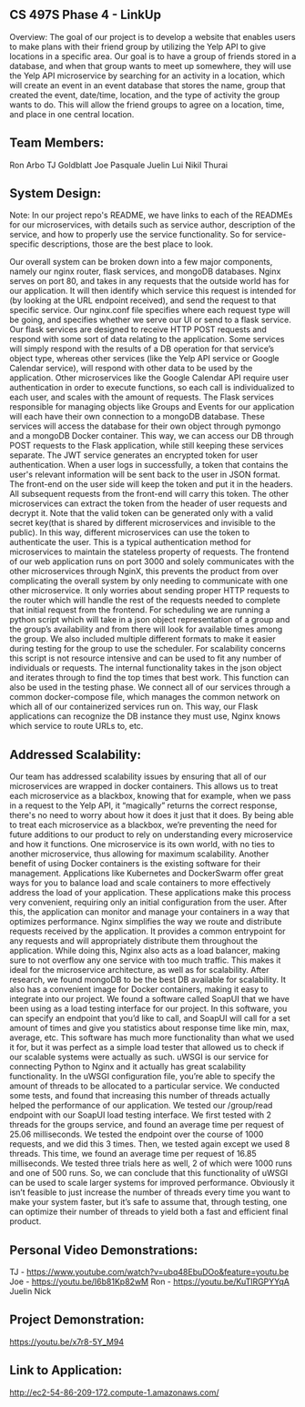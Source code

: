 ## CS 497S Phase 4 - LinkUp
Overview: 
The goal of our project is to develop a website that enables users to make plans with their friend group by utilizing the Yelp API to give locations in a specific area. Our goal is to have a group of friends stored in a database, and when that group wants to meet up somewhere, they will use the Yelp API microservice by searching for an activity in a location, which will create an event in an event database that stores the name, group that created the event, date/time, location, and the type of activity the group wants to do. This will allow the friend groups to agree on a location, time, and place in one central location.

## Team Members:
Ron Arbo
TJ Goldblatt
Joe Pasquale
Juelin Lui
Nikil Thurai

## System Design:
Note: In our project repo's README, we have links to each of the READMEs for our microservices, with details such as service author, description of the service, and how to properly use the service functionality. So for service-specific descriptions, those are the best place to look.

Our overall system can be broken down into a few major components, namely our nginx router, flask services, and mongoDB databases.
Nginx serves on port 80, and takes in any requests that the outside world has for our application. It will then identify which service this request is intended for (by looking at the URL endpoint received), and send the request to that specific service. Our nginx.conf file specifies where each request type will be going, and specifies whether we serve our UI or send to a flask service.
Our flask services are designed to receive HTTP POST requests and respond with some sort of data relating to the application. Some services will simply respond with the results of a DB operation for that service’s object type, whereas other services (like the Yelp API service or Google Calendar service), will respond with other data to be used by the application. Other microservices like the Google Calendar API require user authentication in order to execute functions, so each call is individualized to each user, and scales with the amount of requests.
The Flask services responsible for managing objects like Groups and Events for our application will each have their own connection to a mongoDB database. These services will access the database for their own object through pymongo and a mongoDB Docker container. This way, we can access our DB through POST requests to the Flask application, while still keeping these services separate.
The JWT service generates an encrypted token for user authentication. When a user logs in successfully, a token that contains the user's relevant information will be sent back to the user in JSON format. The front-end on the user side will keep the token and put it in the headers. All subsequent requests from the front-end will carry this token. The other microservices can extract the token from the header of user requests and decrypt it. Note that the valid token can be generated only with a valid secret key(that is shared by different microservices and invisible to the public). In this way, different microservices can use the token to authenticate the user. This is a typical authentication method for microservices to maintain the stateless property of requests.
The frontend of our web application runs on port 3000 and solely communicates with the other microservices through NginX, this prevents the product from over complicating the overall system by only needing to communicate with one other microservice. It only worries about sending proper HTTP requests to the router which will handle the rest of the requests needed to complete that initial request from the frontend.
For scheduling we are running a python script which will take in a json object representation of a group and the group’s availability and from there will look for available times among the group. We also included multiple different formats to make it easier during testing for the group to use the scheduler. For scalability concerns this script is not resource intensive and can be used to fit any number of individuals or requests. The internal functionality takes in the json object and iterates through to find the top times that best work. This function can also be used in the testing phase. 
We connect all of our services through a common docker-compose file, which manages the common network on which all of our containerized services run on. This way, our Flask applications can recognize the DB instance they must use, Nginx knows which service to route URLs to, etc.

## Addressed Scalability:
Our team has addressed scalability issues by ensuring that all of our microservices are wrapped in docker containers. This allows us to treat each microservice as a blackbox, knowing that for example, when we pass in a request to the Yelp API, it “magically” returns the correct response, there's no need to worry about how it does it just that it does. By being able to treat each microservice as a blackbox, we’re preventing the need for future additions to our product to rely on understanding every microservice and how it functions. One microservice is its own world, with no ties to another microservice, thus allowing for maximum scalability.
Another benefit of using Docker containers is the existing software for their management. Applications like Kubernetes and DockerSwarm offer great ways for you to balance load and scale containers to more effectively address the load of your application. These applications make this process very convenient, requiring only an initial configuration from the user. After this, the application can monitor and manage your containers in a way that optimizes performance. 
Nginx simplifies the way we route and distribute requests received by the application. It provides a common entrypoint for any requests and will appropriately distribute them throughout the application. While doing this, Nginx also acts as a load balancer, making sure to not overflow any one service with too much traffic. This makes it ideal for the microservice architecture, as well as for scalability.
After research, we found mongoDB to be the best DB available for scalability. It also has a convenient image for Docker containers, making it easy to integrate into our project.
We found a software called SoapUI that we have been using as a load testing interface for our project. In this software, you can specify an endpoint that you’d like to call, and SoapUI will call for a set amount of times and give you statistics about response time like min, max, average, etc. This software has much more functionality than what we used it for, but it was perfect as a simple load tester that allowed us to check if our scalable systems were actually as such. 
uWSGI is our service for connecting Python to Nginx and it actually has great scalability functionality. In the uWSGI configuration file, you’re able to specify the amount of threads to be allocated to a particular service. We  conducted some tests, and found that increasing this number of threads actually helped the performance of our application. We tested our /group/read endpoint with our SoapUI load testing interface. We first tested with 2 threads for the groups service, and found an average time per request of 25.06 milliseconds. We tested the endpoint over the course of 1000 requests, and we did this 3 times. Then, we tested again except we used 8 threads. This time, we found an average time per request of 16.85 milliseconds. We tested three trials here as well, 2 of which were 1000 runs and one of 500 runs. So, we can conclude that this functionality of uWSGI can be used to scale larger systems for improved performance. Obviously it isn’t feasible to just increase the number of threads every time you want to make your system faster, but it’s safe to assume that, through testing, one can optimize their number of threads to yield both a fast and efficient final product.

## Personal Video Demonstrations:
TJ - https://www.youtube.com/watch?v=ubq48EbuDOo&feature=youtu.be
Joe - https://youtu.be/I6b81Kp82wM 
Ron - https://youtu.be/KuTlRGPYYqA 
Juelin 
Nick

## Project Demonstration:
https://youtu.be/x7r8-5Y_M94 

## Link to Application:
http://ec2-54-86-209-172.compute-1.amazonaws.com/ 

